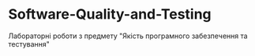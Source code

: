 # Software-Quality-and-Testing
Лабораторні роботи з предмету "Якість програмного забезпечення та тестування"

